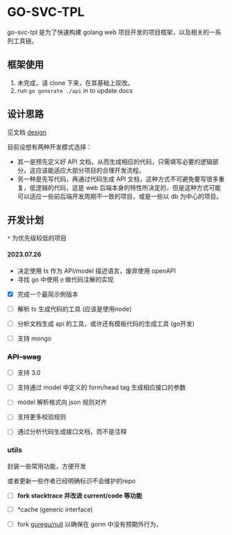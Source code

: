 # GO-SVC-TPL

go-svc-tpl 是为了快速构建 golang web 项目开发的项目框架，以及相关的一系列工具链。



## 框架使用

1. 未完成，请 clone 下来，在其基础上现改。
2. run `go generate ./api` in to update docs

## 设计思路

见文档 [design](./docs/design.md)

目前设想有两种开发模式选择：
- 其一是预先定义好 API 文档，从而生成相应的代码，只需填写必要的逻辑部分，这应该能适应大部分项目的合理开发流程。
- 另一种是先写代码，再通过代码生成 API 文档，这种方式不可避免要写很多重复，低逻辑的代码，这是 web 后端本身的特性所决定的，但是这种方式可能可以适应一些前后端开发周期不一致的项目，或是一些以 db 为中心的项目。


## 开发计划

`*` 为优先级较低的项目



#### 2023.07.26

- 决定使用 ts 作为 API/model 描述语言，废弃使用 openAPI
- 寻找 go 中使用 `@` 做代码注解的实现





- [x] 完成一个最简示例版本
- [ ] 解析 ts 生成代码的工具 (应该是使用node)
- [ ] 分析文档生成 api 的工具，或许还有模板代码的生成工具 (go开发)
- [ ] 支持 mongo





### ~~API-swag~~

- [ ] 支持 3.0
- [ ] 支持通过 model 中定义的 form/head tag 生成相应接口的参数
- [ ] model 解析格式向 json 规则对齐
- [ ] 支持更多校验规则
- [ ] 通过分析代码生成接口文档，而不是注释



### utils

封装一些常用功能，方便开发

或者更新一些作者已经明确标识不会维护的repo

- [ ] **fork stacktrace 并改进 current/code 等功能**
- [ ] *cache (generic interface)
- [ ] fork [guregu/null](https://github.com/guregu/null/tree/master) 以确保在 gorm 中没有预期外行为，

